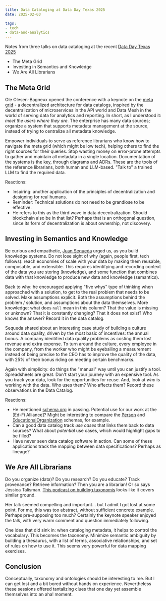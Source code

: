 ```yaml
---
title: Data Cataloging at Data Day Texas 2025
date: 2025-02-03

tags:
- tech
- data-and-analytics
---
```


Notes from three talks on data cataloging at the recent [Data Day Texas
2025](https://datadaytexas.com/)

* The Meta Grid
* Investing in Semantics and Knowledge
* We Are All Librarians

<!-- truncate -->

## The Meta Grid

Ole Olesen-Bagneux opened the conference with a keynote on the [meta
grid](https://www.searchingfordata.com/) - a decentralized architecture for data
catalogs, inspired by the decentralization of microservices in the API world and
Data Mesh in the world of serving data for analytics and reporting. In short, as
I understood it: _meet the users where they are_. The enterprise has many data
sources; organize a system that supports metadata management at the source,
instead of trying to centralize all metadata knowledge.

Empower individuals to serve as reference librarians who know how to navigate
the meta grid (which might be low tech), helping others to find the right
sources for their queries. Stop wasting money on error-prone attempts to gather
and maintain all metadata in a single location. Documentation of the systems is
the key, through diagrams and ADRs. These are the tools of the reference
librarians, both human and LLM-based. "Talk to" a trained LLM to find the
required data.

Reactions:

* Inspiring: another application of the principles of decentralization and
  designing for real humans.
* Reminder: Technical solutions do not need to be grandiose to be effective.
* He refers to this as the third wave in data decentralization. Should
  blockchain also be in that list? Perhaps that is an orthogonal question, since
  its form of decentralization is about ownership, not discovery.

## Investing in Semantics and Knowledge

Be curious and empathetic, [Juan Sequeda](https://juansequeda.com/) urged us, as
you build knowledge systems. Do not lose sight of why (again, people first, tech
follows): reach economies of scale with your data by making them reusable,
composable, and extensible. This requires identifying and recording context of
the data you are storing (knowledge), and some function that combines data with
that knowledge to produce new data and knowledge (semantics).

Back to why: he encouraged applying "five whys" type of thinking when approached
with a solution, to get to the real problem that needs to be solved. Make
assumptions explicit. Both the assumptions behind the problem / solution, and
assumptions about the data themselves. More knowledge: what does `null` mean in
this column? That the value is missing or unknown? That it is constantly
changing? That it does not exist? Who knows the answer? Record it in the data
catalog.

Sequeda shared about an interesting case study of building a culture around data
quality, driven by the most basic of incentives: the annual bonus. A company
identified data quality problems as costing them lost revenue and extra expense.
To turn around the culture, every employee in the company, from the worker who
might be eyeballing a measurement instead of being precise to the CEO has to
improve the quality of the data, with 25% of their bonus riding on meeting
certain benchmarks.

Again with simplicity: do things the "manual" way until you can justify a tool.
Spreadsheets are great. Don't start your journey with an expensive tool. As you
track your data, look for the opportunities for reuse. And, look at _who_ is
working with the data. Who uses them? Who affects them? Record these
observations in the Data Catalog.

Reactions:

* He mentioned [schema.org](https://schema.org) in passing. Potential use for
  our work at the [Ed-Fi Alliance]? Might be interesting to compare the
  [Person](https://schema.org/Person) and
  [EducationalOrganization](https://schema.org/EducationalOrganization) schemas,
  for example.
* Can a good data catalog track _use cases_ that links them back to data
  sources? What about _potential_ use cases, which would highlight gaps to be
  filled?
* Have never seen data catalog software in action. Can some of these
  applications track the mapping between data specifications? Perhaps as
  lineage?

## We Are All Librarians

Do you organize (data)? Do you research? Do you educate? Track provenance?
Retrieve information? Then you are a librarian! Or so says Jessica Talisman.
[This podcast on building
taxonomis](https://podcasts.apple.com/us/podcast/building-taxonomies-data-models-to-remove-ambiguity/id1739823286?i=1000671791129)
looks like it covers similar ground.

Her talk seemed compelling and important... but I admit I got lost at some
point. For me, this was too abstract, without sufficient concrete example.
Perhaps pre-supposing too much? Certainly the keynote speaker enjoyed the talk,
with very warm comment and question immediately following.

One idea that did sink in: when cataloging metadata, it helps to control the
vocabulary. This becomes the taxonomy. Minimize semantic ambiguity by building a
thesaurus, with a list of terms, associative relationships, and set of rules on
how to use it. This seems very powerful for data mapping exercises.

## Conclusion

Conceptually, taxonomy and ontologies should be interesting to me. But I can get
lost and a bit bored without hands on experience. Nevertheless these sessions
offered tantalizing clues that one day yet assemble themselves into an aha!
moment.

